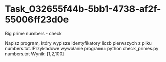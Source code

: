# Task_032655f44b-5bb1-4738-af2f-55006ff23d0e
Big prime numbers - check 

Napisz program, który wypisze identyfikatory liczb pierwszych z pliku numbers.txt.
Przykładowe wywołanie programu:
    python check_primes.py numbers.txt
Wynik:
    [1,2,100]
